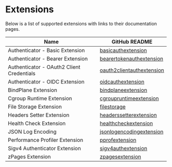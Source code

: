 # Extensions

Below is a list of supported extensions with links to their documentation pages.

| Name                                      | GitHub README                                                                                                                                                     |
| ----------------------------------------- | ----------------------------------------------------------------------------------------------------------------------------------------------------------------- |
| Authenticator - Basic Extension           | [basicauthextension](https://github.com/open-telemetry/opentelemetry-collector-contrib/blob/v0.128.0/extension/basicauthextension/README.md)                      |
| Authenticator - Bearer Extension          | [bearertokenauthextension](https://github.com/open-telemetry/opentelemetry-collector-contrib/blob/v0.128.0/extension/bearertokenauthextension/README.md)          |
| Authenticator - OAuth2 Client Credentials | [oauth2clientauthextension](https://github.com/open-telemetry/opentelemetry-collector-contrib/blob/v0.128.0/extension/oauth2clientauthextension/README.md)        |
| Authenticator - OIDC Extension            | [oidcauthextension](https://github.com/open-telemetry/opentelemetry-collector-contrib/blob/v0.128.0/extension/oidcauthextension/README.md)                        |
| BindPlane Extension                       | [bindplaneextension](../extension/bindplaneextension/README.md)                                                                                                   |
| Cgroup Runtime Extension                  | [cgroupruntimeextension](https://github.com/open-telemetry/opentelemetry-collector-contrib/blob/v0.128.0/extension/cgroupruntimeextension)                        |
| File Storage Extension                    | [filestorage](https://github.com/open-telemetry/opentelemetry-collector-contrib/blob/v0.128.0/extension/storage/filestorage/README.md)                            |
| Headers Setter Extension                  | [headerssetterextension](https://github.com/open-telemetry/opentelemetry-collector-contrib/blob/v0.128.0/extension/headerssetterextension/README.md)              |
| Health Check Extension                    | [healthcheckextension](https://github.com/open-telemetry/opentelemetry-collector-contrib/blob/v0.128.0/extension/healthcheckextension/README.md)                  |
| JSON Log Encoding                         | [jsonlogencodingextension](https://github.com/open-telemetry/opentelemetry-collector-contrib/blob/v0.128.0/extension/encoding/jsonlogencodingextension/README.md) |
| Performance Profiler Extension            | [pprofextension](https://github.com/open-telemetry/opentelemetry-collector-contrib/blob/v0.128.0/extension/pprofextension/README.md)                              |
| Sigv4 Authenticator Extension             | [sigv4authextension](https://github.com/open-telemetry/opentelemetry-collector-contrib/blob/v0.128.0/extension/sigv4authextension/README.md)                      |
| zPages Extension                          | [zpagesextension](https://github.com/open-telemetry/opentelemetry-collector/blob/v0.128.0/extension/zpagesextension/README.md)                                    |
